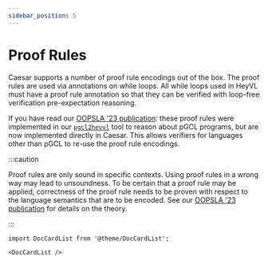 ```yaml
---
sidebar_position: 5
---
```


# Proof Rules

Caesar supports a number of proof rule encodings out of the box.
The proof rules are used via annotations on while loops.
All while loops used in HeyVL must have a proof rule annotation so that they can be verified with loop-free verification pre-expectation reasoning.

If you have read our [OOPSLA '23 publication](../publications.md#oopsla-23): these proof rules were implemented in our [`pgcl2heyvl`](../pgcl.md) tool to reason about pGCL programs, but are now implemented directly in Caesar.
This allows verifiers for languages other than pGCL to re-use the proof rule encodings.

:::caution

Proof rules are only sound in specific contexts.
Using proof rules in a wrong way may lead to unsoundness.
To be certain that a proof rule may be applied, correctness of the proof rule needs to be proven with respect to the language semantics that are to be encoded.
See our [OOPSLA '23 publication](../publications.md#oopsla-23) for details on the theory. 

:::

```mdx-code-block
import DocCardList from '@theme/DocCardList';

<DocCardList />
```